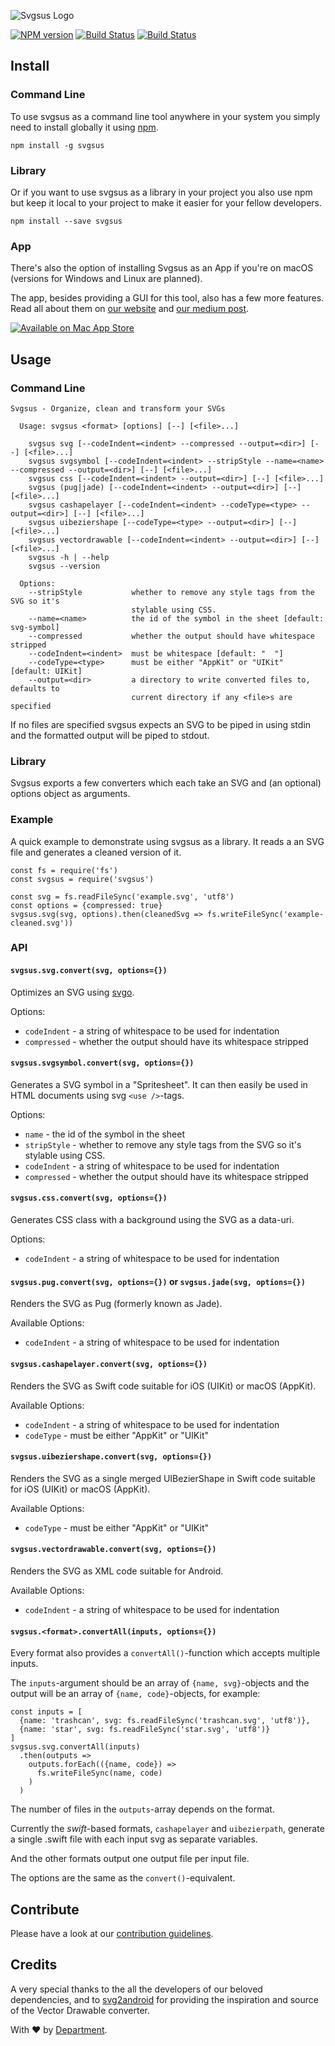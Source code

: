
![Svgsus Logo](http://www.svgs.us/images/svgsus_og@2x.png)

[![NPM version](https://badge.fury.io/js/svgsus.svg)](https://npmjs.org/package/svgsus) [![Build Status](https://secure.travis-ci.org/department-stockholm/svgsus.svg)](https://travis-ci.org/department-stockholm/svgsus) [![Build Status](https://ci.appveyor.com/api/projects/status/github/department-stockholm/svgsus?branch=master&svg=true)](https://ci.appveyor.com/project/slaskis/svgsus)

## Install

### Command Line

To use svgsus as a command line tool anywhere in your system you simply need
to install globally it using [npm](https://npm.com).

```
npm install -g svgsus
```

### Library

Or if you want to use svgsus as a library in your project you also use npm but
keep it local to your project to make it easier for your fellow developers.

```
npm install --save svgsus
```

### App

There's also the option of installing Svgsus as an App if you're on macOS
(versions for Windows and Linux are planned).

The app, besides providing a GUI for this tool, also has a few more features.
Read all about them on [our website](http://www.svgs.us) and [our medium post](https://medium.com/@DepartmentStockholm/svgsus-tips-tricks-ba2de435fee0#.o193oyj0t).

[![Available on Mac App Store](https://devimages.apple.com.edgekey.net/app-store/marketing/guidelines/mac/images/badge-download-on-the-mac-app-store.svg)](https://itunes.apple.com/en/app/svgsus/id1106867065?l=en&mt=12)


## Usage


### Command Line

```
Svgsus - Organize, clean and transform your SVGs

  Usage: svgsus <format> [options] [--] [<file>...]

    svgsus svg [--codeIndent=<indent> --compressed --output=<dir>] [--] [<file>...]
    svgsus svgsymbol [--codeIndent=<indent> --stripStyle --name=<name> --compressed --output=<dir>] [--] [<file>...]
    svgsus css [--codeIndent=<indent> --output=<dir>] [--] [<file>...]
    svgsus (pug|jade) [--codeIndent=<indent> --output=<dir>] [--] [<file>...]
    svgsus cashapelayer [--codeIndent=<indent> --codeType=<type> --output=<dir>] [--] [<file>...]
    svgsus uibeziershape [--codeType=<type> --output=<dir>] [--] [<file>...]
    svgsus vectordrawable [--codeIndent=<indent> --output=<dir>] [--] [<file>...]
    svgsus -h | --help
    svgsus --version

  Options:
    --stripStyle           whether to remove any style tags from the SVG so it's
                           stylable using CSS.
    --name=<name>          the id of the symbol in the sheet [default: svg-symbol]
    --compressed           whether the output should have whitespace stripped
    --codeIndent=<indent>  must be whitespace [default: "  "]
    --codeType=<type>      must be either "AppKit" or "UIKit" [default: UIKit]
    --output=<dir>         a directory to write converted files to, defaults to
                           current directory if any <file>s are specified
```

If no files are specified svgsus expects an SVG to be piped in using stdin and
the formatted output will be piped to stdout.


### Library

Svgsus exports a few converters which each take an SVG and (an optional)
options object as arguments.

### Example

A quick example to demonstrate using svgsus as a library. It reads a an SVG file
and generates a cleaned version of it.

```
const fs = require('fs')
const svgsus = require('svgsus')

const svg = fs.readFileSync('example.svg', 'utf8')
const options = {compressed: true}
svgsus.svg(svg, options).then(cleanedSvg => fs.writeFileSync('example-cleaned.svg'))
```

### API

#### `svgsus.svg.convert(svg, options={})`

Optimizes an SVG using [svgo](https://github.com/svg/svgo).

Options:

- `codeIndent` - a string of whitespace to be used for indentation
- `compressed` - whether the output should have its whitespace stripped

#### `svgsus.svgsymbol.convert(svg, options={})`

Generates a SVG symbol in a "Spritesheet". It can then easily be used in HTML
documents using svg `<use />`-tags.

Options:

- `name` - the id of the symbol in the sheet
- `stripStyle` - whether to remove any style tags from the SVG so it's stylable using CSS.
- `codeIndent` - a string of whitespace to be used for indentation
- `compressed` - whether the output should have its whitespace stripped

#### `svgsus.css.convert(svg, options={})`

Generates CSS class with a background using the SVG as a data-uri.

Options:

- `codeIndent` - a string of whitespace to be used for indentation

#### `svgsus.pug.convert(svg, options={})` or `svgsus.jade(svg, options={})`

Renders the SVG as Pug (formerly known as Jade).

Available Options:

- `codeIndent` - a string of whitespace to be used for indentation

#### `svgsus.cashapelayer.convert(svg, options={})`

Renders the SVG as Swift code suitable for iOS (UIKit) or macOS (AppKit).

Available Options:

- `codeIndent` - a string of whitespace to be used for indentation
- `codeType` - must be either "AppKit" or "UIKit"

#### `svgsus.uibeziershape.convert(svg, options={})`

Renders the SVG as a single merged UIBezierShape in Swift code suitable
for iOS (UIKit) or macOS (AppKit).

Available Options:

- `codeType` - must be either "AppKit" or "UIKit"

#### `svgsus.vectordrawable.convert(svg, options={})`

Renders the SVG as XML code suitable for Android.

Available Options:

- `codeIndent` - a string of whitespace to be used for indentation


#### `svgsus.<format>.convertAll(inputs, options={})`

Every format also provides a `convertAll()`-function which accepts multiple
inputs.

The `inputs`-argument should be an array of `{name, svg}`-objects and the
output will be an array of `{name, code}`-objects, for example:

```
const inputs = [
  {name: 'trashcan', svg: fs.readFileSync('trashcan.svg', 'utf8')},
  {name: 'star', svg: fs.readFileSync('star.svg', 'utf8')}
]
svgsus.svg.convertAll(inputs)
  .then(outputs =>
    outputs.forEach(({name, code}) =>
      fs.writeFileSync(name, code)
    )
  )
```

The number of files in the `outputs`-array depends on the format.

Currently the _swift_-based formats, `cashapelayer` and `uibezierpath`,
generate a single .swift file with each input svg as separate variables.

And the other formats output one output file per input file.

The options are the same as the `convert()`-equivalent.


## Contribute

Please have a look at our [contribution guidelines](CONTRIBUTING.md).


## Credits

A very special thanks to the all the developers of our beloved dependencies, and to [svg2android](https://github.com/inloop/svg2android) for providing the inspiration and source of the Vector Drawable converter.


With ❤️ by [Department](https://department.se).
